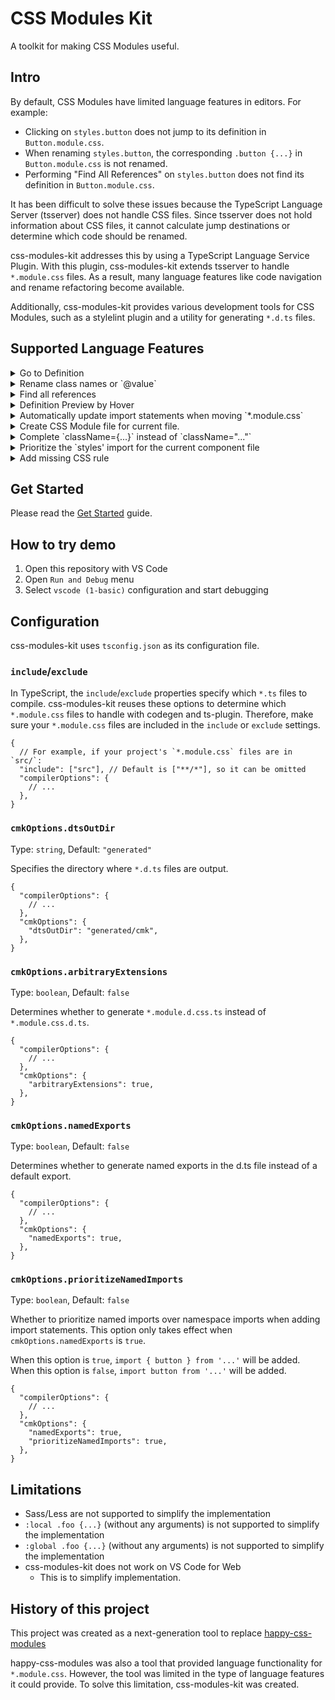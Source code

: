 # CSS Modules Kit

A toolkit for making CSS Modules useful.

## Intro

By default, CSS Modules have limited language features in editors. For example:

- Clicking on `styles.button` does not jump to its definition in `Button.module.css`.
- When renaming `styles.button`, the corresponding `.button {...}` in `Button.module.css` is not renamed.
- Performing "Find All References" on `styles.button` does not find its definition in `Button.module.css`.

It has been difficult to solve these issues because the TypeScript Language Server (tsserver) does not handle CSS files. Since tsserver does not hold information about CSS files, it cannot calculate jump destinations or determine which code should be renamed.

css-modules-kit addresses this by using a TypeScript Language Service Plugin. With this plugin, css-modules-kit extends tsserver to handle `*.module.css` files. As a result, many language features like code navigation and rename refactoring become available.

Additionally, css-modules-kit provides various development tools for CSS Modules, such as a stylelint plugin and a utility for generating `*.d.ts` files.

## Supported Language Features

<details>
<summary>Go to Definition</summary>

https://github.com/user-attachments/assets/bdeb2c8a-d615-4223-bae4-e7446f62d353

</details>

<details>
<summary>Rename class names or `@value`</summary>

https://github.com/user-attachments/assets/db39a95e-2fc8-42a6-a64d-02f2822afbfe

</details>

<details>
<summary>Find all references</summary>

https://github.com/user-attachments/assets/df1e2feb-2a1a-4bf5-ae70-1cac36d90409

</details>

<details>
<summary>Definition Preview by Hover</summary>

You can preview the definition with <kbd>Command</kbd> + <kbd>Hover</kbd> on macOS and VS Code (key bindings may vary depending on your OS and editor).

https://github.com/user-attachments/assets/8d42acb8-2822-4fe6-89ce-8472c7065b8b

</details>

<details>
<summary>Automatically update import statements when moving `*.module.css`</summary>

https://github.com/user-attachments/assets/4af168fa-357d-44e1-b010-3053802bf1a2

</details>

<details>
<summary>Create CSS Module file for current file.</summary>

If there is no CSS Module file corresponding to `xxx.tsx`, create one.

https://github.com/user-attachments/assets/05f9e839-9617-43dc-a519-d5a20adf1146

</details>

<details>
<summary>Complete `className={...}` instead of `className="..."`</summary>

In projects where CSS Modules are used, the element is styled with `className={styles.xxx}`. However, when you type `className`, `className="..."` is completed. This is annoying to the user.

So, instead of `className="..."` instead of `className={...}` instead of `className="..."`.

https://github.com/user-attachments/assets/b3609c8a-123f-4f4b-af8c-3c8bf7ab4363

</details>

<details>
<summary>Prioritize the `styles' import for the current component file</summary>

When you request `styles` completion, the CSS Module file `styles` will be suggested. If there are many CSS Module files in the project, more items will be suggested. This can be confusing to the user.

So I have made it so that the `styles` of the CSS Module file corresponding to the current file is shown first.

<img width="821" alt="image" src="https://github.com/user-attachments/assets/413373ec-1258-484d-9248-bc173e4f6d4a" />

</details>

<details>
<summary>Add missing CSS rule</summary>

If you are trying to use a class name that is not defined, you can add it with Quick Fixes.

https://github.com/user-attachments/assets/3502150a-985d-45f3-9912-bbc183e41c03

</details>

## Get Started

Please read the [Get Started](docs/get-started.md) guide.

## How to try demo

1. Open this repository with VS Code
2. Open `Run and Debug` menu
3. Select `vscode (1-basic)` configuration and start debugging

## Configuration

css-modules-kit uses `tsconfig.json` as its configuration file.

### `include`/`exclude`

In TypeScript, the `include`/`exclude` properties specify which `*.ts` files to compile. css-modules-kit reuses these options to determine which `*.module.css` files to handle with codegen and ts-plugin. Therefore, make sure your `*.module.css` files are included in the `include` or `exclude` settings.

```jsonc
{
  // For example, if your project's `*.module.css` files are in `src/`:
  "include": ["src"], // Default is ["**/*"], so it can be omitted
  "compilerOptions": {
    // ...
  },
}
```

### `cmkOptions.dtsOutDir`

Type: `string`, Default: `"generated"`

Specifies the directory where `*.d.ts` files are output.

```jsonc
{
  "compilerOptions": {
    // ...
  },
  "cmkOptions": {
    "dtsOutDir": "generated/cmk",
  },
}
```

### `cmkOptions.arbitraryExtensions`

Type: `boolean`, Default: `false`

Determines whether to generate `*.module.d.css.ts` instead of `*.module.css.d.ts`.

```jsonc
{
  "compilerOptions": {
    // ...
  },
  "cmkOptions": {
    "arbitraryExtensions": true,
  },
}
```

### `cmkOptions.namedExports`

Type: `boolean`, Default: `false`

Determines whether to generate named exports in the d.ts file instead of a default export.

```jsonc
{
  "compilerOptions": {
    // ...
  },
  "cmkOptions": {
    "namedExports": true,
  },
}
```

### `cmkOptions.prioritizeNamedImports`

Type: `boolean`, Default: `false`

Whether to prioritize named imports over namespace imports when adding import statements. This option only takes effect when `cmkOptions.namedExports` is `true`.

When this option is `true`, `import { button } from '...'` will be added. When this option is `false`, `import button from '...'` will be added.

```jsonc
{
  "compilerOptions": {
    // ...
  },
  "cmkOptions": {
    "namedExports": true,
    "prioritizeNamedImports": true,
  },
}
```

## Limitations

- Sass/Less are not supported to simplify the implementation
- `:local .foo {...}` (without any arguments) is not supported to simplify the implementation
- `:global .foo {...}` (without any arguments) is not supported to simplify the implementation
- css-modules-kit does not work on VS Code for Web
  - This is to simplify implementation.

## History of this project

This project was created as a next-generation tool to replace [happy-css-modules](https://github.com/mizdra/happy-css-modules)

happy-css-modules was also a tool that provided language functionality for `*.module.css`. However, the tool was limited in the type of language features it could provide. To solve this limitation, css-modules-kit was created.
